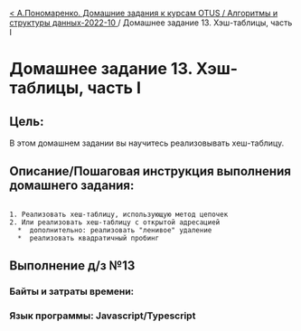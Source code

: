 [< А.Пономаренко. Домашние задания к курсам OTUS / Алгоритмы и структуры данных-2022-10 ](../README.md) / Домашнее задание 13. Хэш-таблицы, часть I

# Домашнее задание 13. Хэш-таблицы, часть I

## Цель:

В этом домашнем задании вы научитесь реализовывать хеш-таблицу.

## Описание/Пошаговая инструкция выполнения домашнего задания:

```

1. Реализовать хеш-таблицу, использующую метод цепочек
2. Или реализовать хеш-таблицу с открытой адресацией
  *  дополнительно: реализовать "ленивое" удаление
  *  реализовать квадратичный пробинг

```

## Выполнение д/з №13

### Байты и затраты времени:
### Язык программы: Javascript/Typescript



